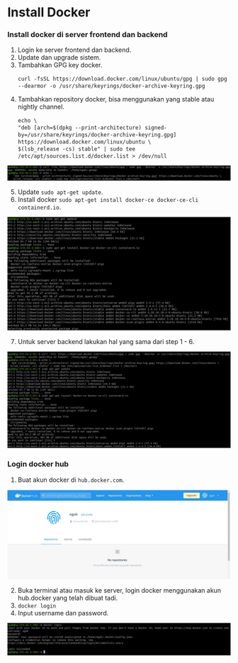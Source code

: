 # Install Docker

### Install docker di server frontend dan backend ###
1. Login ke server frontend dan backend.
2. Update dan upgrade sistem.
3. Tambahkan GPG key docker.
    ```
    curl -fsSL https://download.docker.com/linux/ubuntu/gpg | sudo gpg --dearmor -o /usr/share/keyrings/docker-archive-keyring.gpg
    ```
4. Tambahkan repository docker, bisa menggunakan yang stable atau nightly channel.
    ```
    echo \
    "deb [arch=$(dpkg --print-architecture) signed-by=/usr/share/keyrings/docker-archive-keyring.gpg] https://download.docker.com/linux/ubuntu \
    $(lsb_release -cs) stable" | sudo tee /etc/apt/sources.list.d/docker.list > /dev/null
    ```

![Install Docker](screenshot/gambar0.jpg) <br />

5. Update ``sudo apt-get update``.
6. Install docker ``sudo apt-get install docker-ce docker-ce-cli containerd.io``.

![Install Docker](screenshot/gambar1.jpg) <br />

7. Untuk server backend lakukan hal yang sama dari step 1 - 6.

![Install Docker](screenshot/gambar1a.jpg) <br />

### Login docker hub ###
1. Buat akun docker di ``hub.docker.com``.

![Install Docker](screenshot/gambar2.jpg) <br />

2. Buka terminal atau masuk ke server, login docker menggunakan akun hub.docker yang telah dibuat tadi.
3. ``docker login``
4. Input username dan password.

![Install Docker](screenshot/gambar3.jpg) <br />
